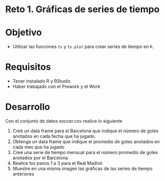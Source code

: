 # Reto 1. Gráficas de series de tiempo

# Objetivo

- Utilizar las funciones `ts` y `ts.plot` para crear series de tiempo en `R`.

# Requisitos

- Tener instalado R y RStudio
- Haber trabajado con el Prework y el Work

# Desarrollo

Con el conjunto de datos soccer.csv realice lo siguiente

1. Creé un data frame para el Barcelona que indique el número de goles anotados en cada fecha que ha jugado.
2. Obtenga un data frame que indique el promedio de goles anotados en cada mes que ha jugado
3. Creé una serie de tiempo mensual para el número promedio de goles anotados por el Barcelona
4. Realice los pasos 1 a 3 para el Real Madrid
5. Muestre en una misma imagen las gráficas de las series de tiempo anteriores
